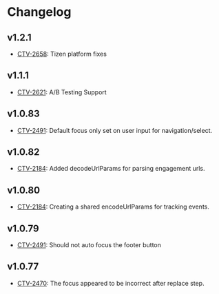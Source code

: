 # Changelog

## v1.2.1
* [CTV-2658](https://truextech.atlassian.net/browse/CTV-2658): Tizen platform fixes

## v1.1.1
* [CTV-2621](https://truextech.atlassian.net/browse/CTV-2621): A/B Testing Support

## v1.0.83
* [CTV-2491](https://truextech.atlassian.net/browse/CTV-2491): Default focus only set on user input for navigation/select.

## v1.0.82
* [CTV-2184](https://truextech.atlassian.net/browse/CTV-2184): Added decodeUrlParams for parsing engagement urls.

## v1.0.80
* [CTV-2184](https://truextech.atlassian.net/browse/CTV-2184): Creating a shared encodeUrlParams for tracking events.

## v1.0.79
* [CTV-2491](https://truextech.atlassian.net/browse/CTV-2491): Should not auto focus the footer button

## v1.0.77
* [CTV-2470](https://truextech.atlassian.net/browse/CTV-2470): The focus appeared to be incorrect after replace step.
